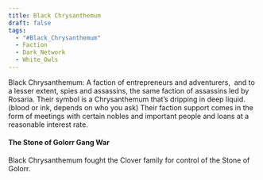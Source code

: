 ```yaml
---
title: Black Chrysanthemum
draft: false
tags:
  - "#Black_Chrysanthemum"
  - Faction
  - Dark_Network
  - White_Owls
---
```

  
Black Chrysanthemum: A faction of entrepreneurs and adventurers,  and to a lesser extent, spies and assassins, the same faction of assassins led by Rosaria. Their symbol is a Chrysanthemum that’s dripping in deep liquid. (blood or ink, depends on who you ask) Their faction support comes in the form of meetings with certain nobles and important people and loans at a reasonable interest rate.

#### The Stone of Golorr Gang War
Black Chrysanthemum fought the Clover family for control of the Stone of Golorr.